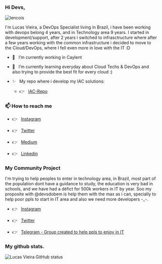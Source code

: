 
### Hi Devs, 

![lencois](https://user-images.githubusercontent.com/21229105/141657554-8d1ff427-2cc2-4993-a0a0-26294aea03cd.png)

  I'm Lucas Vieira, a DevOps Specialist living in Brazil, i have been working with devops belong 4 years, and in Technology area 9 years. I started in development/support, after 2 years i switched to infrasctructure where after a few years working with the common infrastructure i decided to move to the Cloud/DevOps, where I fell even more in love with the IT :D

- 🔭 &nbsp; I’m currently working in Caylent

- 🌱 &nbsp; I’m currently learning everyday about Cloud Techs & DevOps and also trying to provide the best fit for every cloud :)

- ✨ &nbsp; My repo where i develop my IAC solutions:

     - 👉 &nbsp; [IAC-Repo](https://github.com/lucasp0r/lucasp0r-iac-public.git)

### 📫 How to reach me 

  - 👉 &nbsp; [Instagram](https://instagram.com/lucasp0r)

  - 👉 &nbsp; [Twitter](https://twitter.com/lucasp0rV2)

  - 👉 &nbsp; [Medium](https://lucasmarcelinovieira.medium.com/)

  - 👉 &nbsp; [Linkedin](https://www.linkedin.com/in/lucasvieirap0r/)


### My Community Project

  I'm trying to help peoples to enter in technology area, in Brazil, most part of the population dont have a guidance to study, the education is very bad in schools, and we have had a défict for 500k workers in IT by year. Soo my proposite with @devsdobem is help them with the max as i can, specially to help poor ppls to start in IT area and also we need more developers -_-.
  
  - 👉 &nbsp; [Instagram](https://www.instagram.com/devsdobem/)

  - 👉 &nbsp; [Twitter](https://twitter.com/devsdobem/)
  
  - 👉 &nbsp; [Telegram - Group created to help ppls to enjoy in IT](https://t.me/joinchat/Cd-SEALZeg9iZWY5)


### My github stats.


![Lucas Vieira GitHub status](https://github-readme-stats.vercel.app/api/?username=lucasp0r&count_private=true&show_icons=true&theme=dark)

